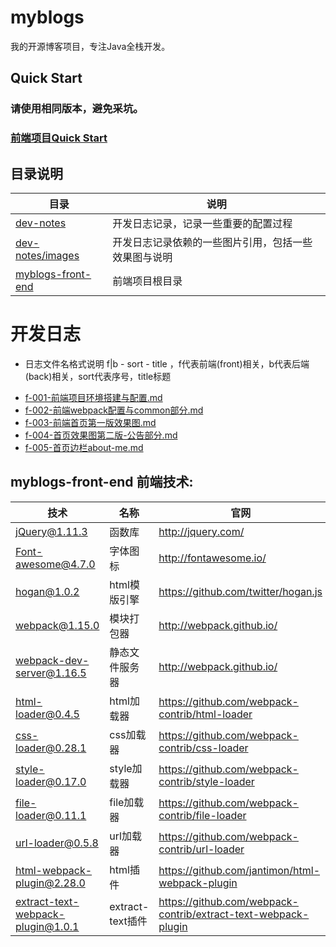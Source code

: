 # myblogs
我的开源博客项目，专注Java全栈开发。

## Quick Start
### 请使用相同版本，避免采坑。
### [前端项目Quick Start](https://github.com/cghsir/myblogs/tree/dev/myblogs-front-end)

## 目录说明
目录|说明
-|-
[dev-notes](https://github.com/cghsir/myblogs/tree/dev/dev-notes)| 开发日志记录，记录一些重要的配置过程
[dev-notes/images](https://github.com/cghsir/myblogs/tree/dev/dev-notes/images)| 开发日志记录依赖的一些图片引用，包括一些效果图与说明
[myblogs-front-end](https://github.com/cghsir/myblogs/tree/dev/myblogs-front-end) | 前端项目根目录

# 开发日志
* 日志文件名格式说明 f|b - sort - title ，f代表前端(front)相关，b代表后端(back)相关，sort代表序号，title标题
- [f-001-前端项目环境搭建与配置.md](https://github.com/cghsir/myblogs/blob/dev/dev-notes/f-001-%E5%89%8D%E7%AB%AF%E9%A1%B9%E7%9B%AE%E7%8E%AF%E5%A2%83%E6%90%AD%E5%BB%BA%E4%B8%8E%E9%85%8D%E7%BD%AE.md)
- [f-002-前端webpack配置与common部分.md](https://github.com/cghsir/myblogs/blob/dev/dev-notes/f-002-%E5%89%8D%E7%AB%AFwebpack%E9%85%8D%E7%BD%AE%E4%B8%8Ecommon%E9%83%A8%E5%88%86.md)
- [f-003-前端首页第一版效果图.md](https://github.com/cghsir/myblogs/blob/dev/dev-notes/f-003-%E5%89%8D%E7%AB%AF%E9%A6%96%E9%A1%B5%E7%AC%AC%E4%B8%80%E7%89%88%E6%95%88%E6%9E%9C%E5%9B%BE.md)
- [f-004-首页效果图第二版-公告部分.md](https://github.com/cghsir/myblogs/blob/dev/dev-notes/f-004-%E9%A6%96%E9%A1%B5%E6%95%88%E6%9E%9C%E5%9B%BE%E7%AC%AC%E4%BA%8C%E7%89%88-%E5%85%AC%E5%91%8A%E9%83%A8%E5%88%86.md)
- [f-005-首页边栏about-me.md](https://github.com/cghsir/myblogs/blob/dev/dev-notes/f-005-%E9%A6%96%E9%A1%B5%E8%BE%B9%E6%A0%8Fabout-me.md)

## myblogs-front-end 前端技术:

技术 | 名称 | 官网
-|-|-
jQuery@1.11.3|函数库|http://jquery.com/
Font-awesome@4.7.0|字体图标|http://fontawesome.io/
hogan@1.0.2|html模版引擎|https://github.com/twitter/hogan.js
webpack@1.15.0|模块打包器|http://webpack.github.io/
webpack-dev-server@1.16.5|静态文件服务器|http://webpack.github.io/
html-loader@0.4.5|html加载器|https://github.com/webpack-contrib/html-loader
css-loader@0.28.1|css加载器|https://github.com/webpack-contrib/css-loader
style-loader@0.17.0|style加载器|https://github.com/webpack-contrib/style-loader
file-loader@0.11.1|file加载器|https://github.com/webpack-contrib/file-loader
url-loader@0.5.8|url加载器|https://github.com/webpack-contrib/url-loader
html-webpack-plugin@2.28.0|html插件|https://github.com/jantimon/html-webpack-plugin
extract-text-webpack-plugin@1.0.1|extract-text插件|https://github.com/webpack-contrib/extract-text-webpack-plugin
